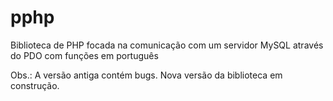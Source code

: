 # pphp
Biblioteca de PHP focada na comunicação com um servidor MySQL através do PDO com funções em português

Obs.: A versão antiga contém bugs. Nova versão da biblioteca em construção.
